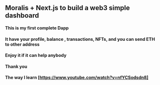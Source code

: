 ## Moralis + Next.js to build a web3 simple dashboard

#### This is my first complete Dapp

#### It have your profile, balance , transactions, NFTs, and you can send ETH to other address

#### Enjoy it if it can help anybody 

#### Thank you

#### The way I learn [https://www.youtube.com/watch?v=nfYCSodsdn8]